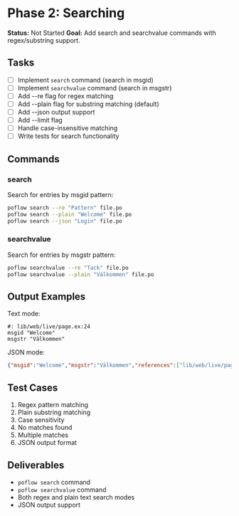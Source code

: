 # Phase 2: Searching

**Status:** Not Started
**Goal:** Add search and searchvalue commands with regex/substring support.

## Tasks

- [ ] Implement `search` command (search in msgid)
- [ ] Implement `searchvalue` command (search in msgstr)
- [ ] Add --re flag for regex matching
- [ ] Add --plain flag for substring matching (default)
- [ ] Add --json output support
- [ ] Add --limit flag
- [ ] Handle case-insensitive matching
- [ ] Write tests for search functionality

## Commands

### search

Search for entries by msgid pattern:

```bash
poflow search --re "Pattern" file.po
poflow search --plain "Welcome" file.po
poflow search --json "Login" file.po
```

### searchvalue

Search for entries by msgstr pattern:

```bash
poflow searchvalue --re "Tack" file.po
poflow searchvalue --plain "Välkommen" file.po
```

## Output Examples

Text mode:
```
#: lib/web/live/page.ex:24
msgid "Welcome"
msgstr "Välkommen"
```

JSON mode:
```json
{"msgid":"Welcome","msgstr":"Välkommen","references":["lib/web/live/page.ex:24"]}
```

## Test Cases

1. Regex pattern matching
2. Plain substring matching
3. Case sensitivity
4. No matches found
5. Multiple matches
6. JSON output format

## Deliverables

- `poflow search` command
- `poflow searchvalue` command
- Both regex and plain text search modes
- JSON output support

